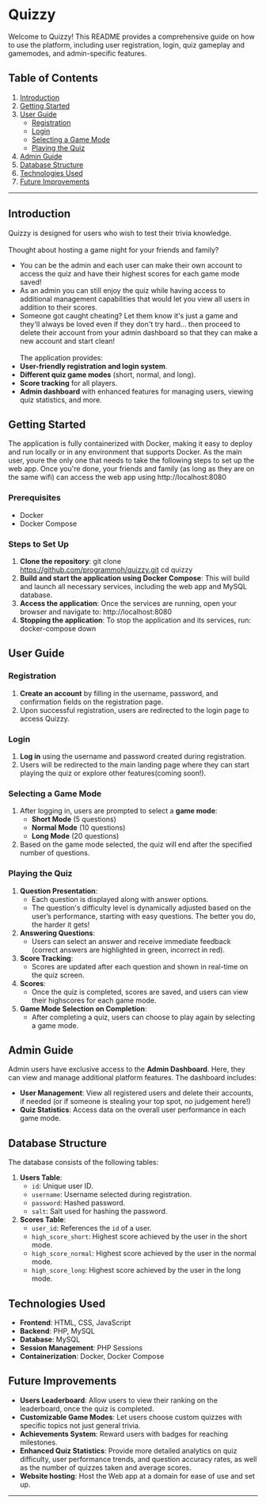 # Quizzy
Welcome to Quizzy! This README provides a comprehensive guide on how to use the platform, including user registration, login, quiz gameplay and gamemodes, and admin-specific features.

## Table of Contents
1. [Introduction](#introduction)
2. [Getting Started](#getting-started)
3. [User Guide](#user-guide)
   - [Registration](#registration)
   - [Login](#login)
   - [Selecting a Game Mode](#selecting-a-game-mode)
   - [Playing the Quiz](#playing-the-quiz)
4. [Admin Guide](#admin-guide)
5. [Database Structure](#database-structure)
6. [Technologies Used](#technologies-used)
7. [Future Improvements](#future-improvements)

---

## Introduction
Quizzy is designed for users who wish to test their trivia knowledge.\
\
Thought about hosting a game night for your friends and family?
- You can be the admin and each user can make their own account to access the quiz and have their highest scores for each game mode saved!
- As an admin you can still enjoy the quiz while having access to additional management capabilities that would let you view all users in addition to their scores.
- Someone got caught cheating? Let them know it's just a game and they'll always be loved even if they don't try hard... then proceed to delete their account from your admin dashboard so that they can make a new account and start clean!
\
\
The application provides:
- **User-friendly registration and login system**.
- **Different quiz game modes** (short, normal, and long).
- **Score tracking** for all players.
- **Admin dashboard** with enhanced features for managing users, viewing quiz statistics, and more.

## Getting Started
The application is fully containerized with Docker, making it easy to deploy and run locally or in any environment that supports Docker.
As the main user, youre the only one that needs to take the following steps to set up the web app. Once you're done, your friends and family (as long as they are on the same wifi) can access the web app using http://localhost:8080

### Prerequisites

- Docker
- Docker Compose

### Steps to Set Up

1. **Clone the repository**:
  git clone https://github.com/programmoh/quizzy.git cd quizzy
2. **Build and start the application using Docker Compose**:
  This will build and launch all necessary services, including the web app and MySQL database.
3. **Access the application**:
  Once the services are running, open your browser and navigate to: http://localhost:8080
4. **Stopping the application**:
  To stop the application and its services, run: docker-compose down

## User Guide

### Registration
1. **Create an account** by filling in the username, password, and confirmation fields on the registration page.
2. Upon successful registration, users are redirected to the login page to access Quizzy.

### Login
1. **Log in** using the username and password created during registration.
2. Users will be redirected to the main landing page where they can start playing the quiz or explore other features(coming soon!).

### Selecting a Game Mode
1. After logging in, users are prompted to select a **game mode**:
   - **Short Mode** (5 questions)
   - **Normal Mode** (10 questions)
   - **Long Mode** (20 questions)
2. Based on the game mode selected, the quiz will end after the specified number of questions.

### Playing the Quiz
1. **Question Presentation**:
   - Each question is displayed along with answer options.
   - The question's difficulty level is dynamically adjusted based on the user’s performance, starting with easy questions. The better you do, the harder it gets!
2. **Answering Questions**:
   - Users can select an answer and receive immediate feedback (correct answers are highlighted in green, incorrect in red).
3. **Score Tracking**:
   - Scores are updated after each question and shown in real-time on the quiz screen.
4. **Scores**:
   - Once the quiz is completed, scores are saved, and users can view their highscores for each game mode.
5. **Game Mode Selection on Completion**:
   - After completing a quiz, users can choose to play again by selecting a game mode.

## Admin Guide

Admin users have exclusive access to the **Admin Dashboard**. Here, they can view and manage additional platform features. The dashboard includes:
- **User Management**: View all registered users and delete their accounts, if needed (or if someone is stealing your top spot, no judgement here!)
- **Quiz Statistics**: Access data on the overall user performance in each game mode.


## Database Structure
The database consists of the following tables:

1. **Users Table**:
   - `id`: Unique user ID.
   - `username`: Username selected during registration.
   - `password`: Hashed password.
   - `salt`: Salt used for hashing the password.
2. **Scores Table**:
   - `user_id`: References the `id` of a user.
   - `high_score_short`: Highest score achieved by the user in the short mode.
   - `high_score_normal`: Highest score achieved by the user in the normal mode.
   - `high_score_long`: Highest score achieved by the user in the long mode.


## Technologies Used
- **Frontend**: HTML, CSS, JavaScript
- **Backend**: PHP, MySQL
- **Database**: MySQL
- **Session Management**: PHP Sessions
- **Containerization**: Docker, Docker Compose

## Future Improvements
- **Users Leaderboard**: Allow users to view their ranking on the leaderboard, once the quiz is completed.
- **Customizable Game Modes**: Let users choose custom quizzes with specific topics not just general trivia.
- **Achievements System**: Reward users with badges for reaching milestones.
- **Enhanced Quiz Statistics**: Provide more detailed analytics on quiz difficulty, user performance trends, and question accuracy rates, as well as the number of quizzes taken and average scores.
- **Website hosting**: Host the Web app at a domain for ease of use and set up.

---
